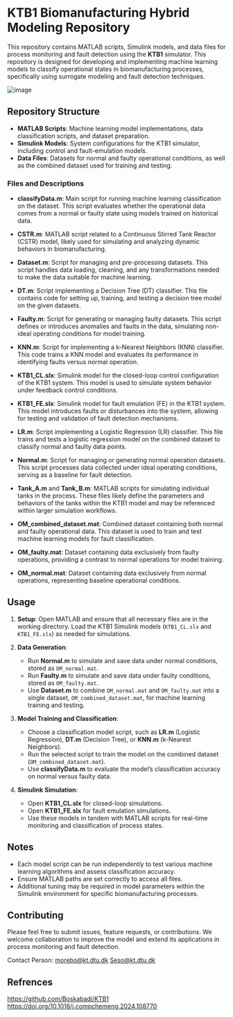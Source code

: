 
# KTB1 Biomanufacturing Hybrid Modeling Repository

This repository contains MATLAB scripts, Simulink models, and data files for process monitoring and fault detection using the **KTB1** simulator. This repository is designed for developing and implementing machine learning models to classify operational states in biomanufacturing processes, specifically using surrogate modeling and fault detection techniques.

![image](https://github.com/user-attachments/assets/b64ca458-5169-4e71-91f0-577a6f99f4c4)

## Repository Structure

- **MATLAB Scripts**: Machine learning model implementations, data classification scripts, and dataset preparation.
- **Simulink Models**: System configurations for the KTB1 simulator, including control and fault-emulation models.
- **Data Files**: Datasets for normal and faulty operational conditions, as well as the combined dataset used for training and testing.

### Files and Descriptions

- **classifyData.m**: Main script for running machine learning classification on the dataset. This script evaluates whether the operational data comes from a normal or faulty state using models trained on historical data.

- **CSTR.m**: MATLAB script related to a Continuous Stirred Tank Reactor (CSTR) model, likely used for simulating and analyzing dynamic behaviors in biomanufacturing.

- **Dataset.m**: Script for managing and pre-processing datasets. This script handles data loading, cleaning, and any transformations needed to make the data suitable for machine learning.

- **DT.m**: Script implementing a Decision Tree (DT) classifier. This file contains code for setting up, training, and testing a decision tree model on the given datasets.

- **Faulty.m**: Script for generating or managing faulty datasets. This script defines or introduces anomalies and faults in the data, simulating non-ideal operating conditions for model training.

- **KNN.m**: Script for implementing a k-Nearest Neighbors (KNN) classifier. This code trains a KNN model and evaluates its performance in identifying faults versus normal operation.

- **KTB1_CL.slx**: Simulink model for the closed-loop control configuration of the KTB1 system. This model is used to simulate system behavior under feedback control conditions.

- **KTB1_FE.slx**: Simulink model for fault emulation (FE) in the KTB1 system. This model introduces faults or disturbances into the system, allowing for testing and validation of fault detection mechanisms.

- **LR.m**: Script implementing a Logistic Regression (LR) classifier. This file trains and tests a logistic regression model on the combined dataset to classify normal and faulty data points.

- **Normal.m**: Script for managing or generating normal operation datasets. This script processes data collected under ideal operating conditions, serving as a baseline for fault detection.

- **Tank_A.m** and **Tank_B.m**: MATLAB scripts for simulating individual tanks in the process. These files likely define the parameters and behaviors of the tanks within the KTB1 model and may be referenced within larger simulation workflows.

- **OM_combined_dataset.mat**: Combined dataset containing both normal and faulty operational data. This dataset is used to train and test machine learning models for fault classification.

- **OM_faulty.mat**: Dataset containing data exclusively from faulty operations, providing a contrast to normal operations for model training.

- **OM_normal.mat**: Dataset containing data exclusively from normal operations, representing baseline operational conditions.

## Usage

1. **Setup**: Open MATLAB and ensure that all necessary files are in the working directory. Load the KTB1 Simulink models (`KTB1_CL.slx` and `KTB1_FE.slx`) as needed for simulations.

2. **Data Generation**:
   - Run **Normal.m** to simulate and save data under normal conditions, stored as `OM_normal.mat`.
   - Run **Faulty.m** to simulate and save data under faulty conditions, stored as `OM_faulty.mat`.
   - Use **Dataset.m** to combine `OM_normal.mat` and `OM_faulty.mat` into a single dataset, `OM_combined_dataset.mat`, for machine learning training and testing.

3. **Model Training and Classification**:
   - Choose a classification model script, such as **LR.m** (Logistic Regression), **DT.m** (Decision Tree), or **KNN.m** (k-Nearest Neighbors).
   - Run the selected script to train the model on the combined dataset (`OM_combined_dataset.mat`).
   - Use **classifyData.m** to evaluate the model’s classification accuracy on normal versus faulty data.

4. **Simulink Simulation**:
   - Open **KTB1_CL.slx** for closed-loop simulations.
   - Open **KTB1_FE.slx** for fault emulation simulations.
   - Use these models in tandem with MATLAB scripts for real-time monitoring and classification of process states.

## Notes

- Each model script can be run independently to test various machine learning algorithms and assess classification accuracy.
- Ensure MATLAB paths are set correctly to access all files.
- Additional tuning may be required in model parameters within the Simulink environment for specific biomanufacturing processes.

## Contributing

Please feel free to submit issues, feature requests, or contributions. We welcome collaboration to improve the model and extend its applications in process monitoring and fault detection.

Contact Person: 
morebo@kt.dtu.dk
Seso@kt.dtu.dk

## Refrences

https://github.com/Boskabadi/KTB1
https://doi.org/10.1016/j.compchemeng.2024.108770
